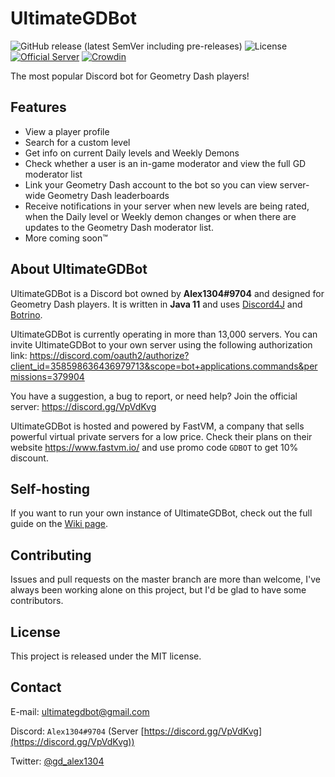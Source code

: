 # UltimateGDBot

![GitHub release (latest SemVer including pre-releases)](https://img.shields.io/github/v/release/Alex1304/ultimategdbot?include_prereleases&sort=semver)
![License](https://img.shields.io/github/license/Alex1304/ultimategdbot)
[![Official Server](https://img.shields.io/discord/357655103768887297?color=%237289DA&label=Official%20Server&logo=discord)](https://discord.gg/VpVdKvg)
[![Crowdin](https://badges.crowdin.net/ultimategdbot/localized.svg)](https://crowdin.com/project/ultimategdbot)

The most popular Discord bot for Geometry Dash players!

## Features

* View a player profile
* Search for a custom level
* Get info on current Daily levels and Weekly Demons
* Check whether a user is an in-game moderator and view the full GD moderator list
* Link your Geometry Dash account to the bot so you can view server-wide Geometry Dash leaderboards
* Receive notifications in your server when new levels are being rated, when the Daily level or Weekly demon changes or when there are updates to the Geometry Dash moderator list.
* More coming soon™

## About UltimateGDBot

UltimateGDBot is a Discord bot owned by **Alex1304#9704** and designed for Geometry Dash players. It is written in **Java 11** and uses [Discord4J](https://discord4j.com) and [Botrino](https://botrino.alex1304.com).

UltimateGDBot is currently operating in more than 13,000 servers. You can invite UltimateGDBot to your own server using the following authorization link: https://discord.com/oauth2/authorize?client_id=358598636436979713&scope=bot+applications.commands&permissions=379904

You have a suggestion, a bug to report, or need help? Join the official server: https://discord.gg/VpVdKvg

UltimateGDBot is hosted and powered by FastVM, a company that sells powerful virtual private servers for a low price.
Check their plans on their website https://www.fastvm.io/ and use promo code `GDBOT` to get 10% discount.

## Self-hosting

If you want to run your own instance of UltimateGDBot, check out the full guide on the [Wiki page](https://github.com/Alex1304/ultimategdbot/wiki/Self-hosting-guide).

## Contributing

Issues and pull requests on the master branch are more than welcome, I've always been working alone on this project, but I'd be glad to have some contributors.

## License

This project is released under the MIT license.

## Contact

E-mail: ultimategdbot@gmail.com

Discord: `Alex1304#9704` (Server [https://discord.gg/VpVdKvg](https://discord.gg/VpVdKvg))

Twitter: [@gd_alex1304](https://twitter.com/gd_alex1304)
